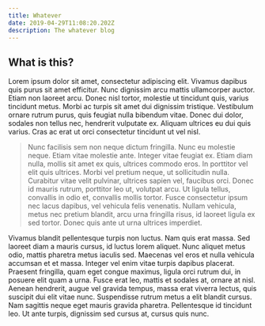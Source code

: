 ```yaml
---
title: Whatever
date: 2019-04-29T11:08:20.202Z
description: The whatever blog
---
```

## What is this?

Lorem ipsum dolor sit amet, consectetur adipiscing elit. Vivamus dapibus quis purus sit amet efficitur. Nunc dignissim arcu mattis ullamcorper auctor. Etiam non laoreet arcu. Donec nisl tortor, molestie ut tincidunt quis, varius tincidunt metus. Morbi ac turpis sit amet dui dignissim tristique. Vestibulum ornare rutrum purus, quis feugiat nulla bibendum vitae. Donec dui dolor, sodales non tellus nec, hendrerit vulputate ex. Aliquam ultrices eu dui quis varius. Cras ac erat ut orci consectetur tincidunt ut vel nisl.

> Nunc facilisis sem non neque dictum fringilla. Nunc eu molestie neque. Etiam vitae molestie ante. Integer vitae feugiat ex. Etiam diam nulla, mollis sit amet ex quis, ultrices commodo eros. In porttitor vel elit quis ultrices. Morbi vel pretium neque, ut sollicitudin nulla. Curabitur vitae velit pulvinar, ultrices sapien vel, faucibus orci. Donec id mauris rutrum, porttitor leo ut, volutpat arcu. Ut ligula tellus, convallis in odio et, convallis mollis tortor. Fusce consectetur ipsum nec lacus dapibus, vel vehicula felis venenatis. Nullam vehicula, metus nec pretium blandit, arcu urna fringilla risus, id laoreet ligula ex sed tortor. Donec quis ante ut urna ultrices imperdiet.

Vivamus blandit pellentesque turpis non luctus. Nam quis erat massa. Sed laoreet diam a mauris cursus, id luctus lorem aliquet. Nunc aliquet metus odio, mattis pharetra metus iaculis sed. Maecenas vel eros et nulla vehicula accumsan et et massa. Integer vel enim vitae turpis dapibus placerat. Praesent fringilla, quam eget congue maximus, ligula orci rutrum dui, in posuere elit quam a urna. Fusce erat leo, mattis et sodales at, ornare at nisl. Aenean hendrerit, augue vel gravida tempus, massa erat viverra lectus, quis suscipit dui elit vitae nunc. Suspendisse rutrum metus a elit blandit cursus. Nam sagittis neque eget mauris gravida pharetra. Pellentesque id tincidunt leo. Ut ante turpis, dignissim sed cursus at, cursus quis nunc.
